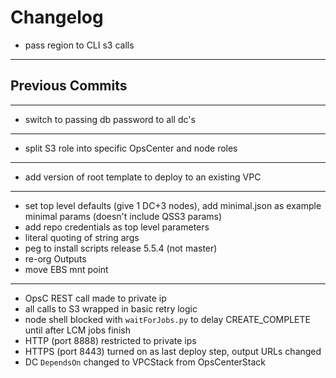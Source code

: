 # Changelog

- pass region to CLI s3 calls

---
## Previous Commits
---
- switch to passing db password to all dc's
---
- split S3 role into specific OpsCenter and node roles
---
- add version of root template to deploy to an existing VPC
---
- set top level defaults (give 1 DC+3 nodes), add minimal.json as example minimal params
(doesn't include QSS3 params)
- add repo credentials as top level parameters
- literal quoting of string args
- peg to install scripts release 5.5.4 (not master)
- re-org Outputs
- move EBS mnt point
---
- OpsC REST call made to private ip
- all calls to S3 wrapped in basic retry logic
- node shell blocked with `waitForJobs.py` to delay CREATE_COMPLETE until after LCM jobs finish
- HTTP (port 8888) restricted to private ips
- HTTPS (port 8443) turned on as last deploy step, output URLs changed
- DC `DependsOn` changed to VPCStack from OpsCenterStack
